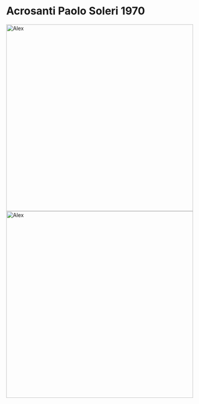# Acrosanti Paolo Soleri 1970

<img alt="Alex" src="https://github.com/steenblikrs/2021-Spring-Studio/blob/gh-pages/students/Alex/pic/unnamed.jpg" width="500">
<br>
<img alt="Alex" scr="https://github.com/steenblikrs/2021-Spring-Studio/blob/gh-pages/students/Alex/pic/wide2.jpg" width="500">
<br>
